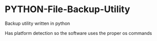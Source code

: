 # PYTHON-File-Backup-Utility
Backup utility written in python

Has platform detection so the software uses the proper os commands
